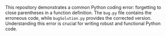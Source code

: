 This repository demonstrates a common Python coding error: forgetting to close parentheses in a function definition. The `bug.py` file contains the erroneous code, while `bugSolution.py` provides the corrected version.  Understanding this error is crucial for writing robust and functional Python code.